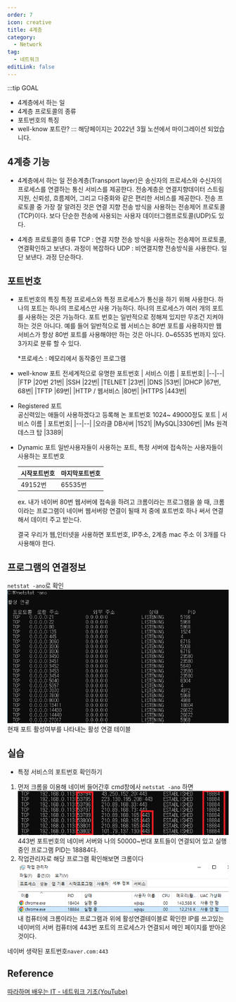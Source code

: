 ```yaml
---
order: 7
icon: creative
title: 4계층
category:
  - Network
tag:
  - 네트워크
editLink: false
---
```


:::tip GOAL

- 4계층에서 하는 일
- 4계층 프로토콜의 종류
- 포트번호의 특징
- well-know 포트란?
  :::
  해당페이지는 2022년 3월 노션에서 마이그레이션 되었습니다.

## 4계층 기능

- 4계층에서 하는 일
  전송계층(Transport layer)은 송신자의 프로세스와 수신자의 프로세스를 연결하는 통신 서비스를 제공한다.
  전송계층은 연결지향데이터 스트림 지원, 신뢰성, 흐름제어, 그리고 다중화와 같은 편리한 서비스를 제공한다.
  전송 프로토콜 중 가장 잘 알려진 것은 연결 지향 전송 방식을 사용하는 전송제어 프로토콜(TCP)이다. 보다 단순한 전송에 사용되는 사용자 데이터그램프로토콜(UDP)도 있다.

- 4계층 프로토콜의 종류
  TCP : 연결 지향 전송 방식을 사용하는 전송제어 프로토콜, 연결확인하고 보낸다. 과정이 복잡하다
  UDP : 비연결지향 전송방식을 사용한다. 일단 보낸다. 과정 단순하다.

## 포트번호

- 포트번호의 특징
  특정 프로세스와 특정 프로세스가 통신을 하기 위해 사용한다.
  하나의 포트는 하나의 프로세스만 사용 가능하다.
  하나의 프로세스가 여러 개의 포트를 사용하는 것은 가능하다.
  포트 번호는 일반적으로 정해져 있지만 무조건 지켜야 하는 것은 아니다.
  예를 들어 일반적으로 웹 서비스는 80번 포트를 사용하지만 웹 서비스가
  항상 80번 포트를 사용해야만 하는 것은 아니다.
  0~65535 번까지 있다. 3가지로 분류 할 수 있다.

  \*프로세스 : 메모리에서 동작중인 프로그램

- well-know 포트
  전세계적으로 유명한 포트번호
  | 서비스 이름 | 포트번호|
  |--|--|
  |FTP |20번 21번|
  |SSH |22번|
  |TELNET |23번|
  |DNS |53번|
  |DHCP |67번, 68번|
  |TFTP |69번|
  |HTTP / 웹서비스 |80번|
  |HTTPS |443번|

- Registered 포트  
  공신력있는 애들이 사용하겠다고 등록해 논 포트번호 1024~ 49000정도 포트
  | 서비스 이름 | 포트번호|
  |--|--|
  |오라클 DB서버 |1521|
  |MySQL|3306번|
  |Ms 원격 데스크 탑 |3389|

- Dynamic 포트
  일반사용자들이 사용하는 포트, 특정 서버에 접속하는 사용자들이 사용하는 포트번호

  | 시작포트번호 | 마지막포트번호 |
  | ------------ | -------------- |
  | 49152번      | 65535번        |

  ex. 내가 네이버 80번 웹서버에 접속을 하려고
  크롬이라는 프로그램을 쓸 때, 크롬이라는 프로그램이 네이버 웹서버랑 연결이 될때 저 중에 포트번호 하나 써서 연결해서 데이터 주고 받는다.

  결국 우리가 웹,인터넷을 사용하면 포트번호, IP주소, 2계층 mac 주소 이 3개를 다 사용해야 한다.

## 프로그램의 연결정보

`netstat -ano`로 확인
![활성연결테이블](./img/7-활성연결테이블.png)
현재 포트 활성여부를 나타내는 활성 연결 테이블

## 실습

- 특정 서비스의 포트번호 확인하기

1. 먼저 크롬을 이용해 네이버 들어간후 cmd창에사 `netstat -ano` 하면  
   ![네이버-활성연결테이블](./img/7-네이버-활성테이블.png)
   443번 포트번호의 네이버 서버와 나의 50000~번대 포트들이 연결되어 있고 실행중인 프로그램 PID는 18884다.
2. 작업관리자로 해당 프로그램 확인해보면 크롬이다
   ![7-네이버-작업관리자](./img/7-네이버-작업관리자.png)
   내 컴퓨터에 크롬이라는 프로그램과 위에 활성연결테이블로 확인한 IP를 쓰고있는 네이버의 서버 컴퓨터에 443번 포트의 프로세스가 연결되서 메인 페이지를 받아온 것이다.

네이버 생략된 포트번호`naver.com:443`

## Reference

[따라하며 배우는 IT - 네트워크 기초(YouTube)](https://www.youtube.com/playlist?list=PL0d8NnikouEWcF1jJueLdjRIC4HsUlULi)
